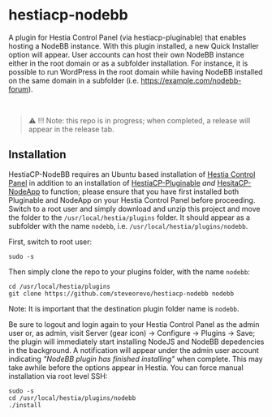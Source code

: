 # hestiacp-nodebb
A plugin for Hestia Control Panel (via hestiacp-pluginable) that enables hosting a NodeBB instance.
With this plugin installed, a new Quick Installer option will appear. User accounts can host their own NodeBB instance either in the root domain or as a subfolder installation. For instance, it is possible to run WordPress in the root domain while having NodeBB installed on the same domain in a subfolder (i.e. https://example.com/nodebb-forum).

&nbsp;
> :warning: !!! Note: this repo is in progress; when completed, a release will appear in the release tab.

## Installation
HestiaCP-NodeBB requires an Ubuntu based installation of [Hestia Control Panel](https://hestiacp.com) in addition to an installation of [HestiaCP-Pluginable](https://github.com/steveorevo/hestiacp-pluginable) *and* [HesitaCP-NodeApp](https://github.com/steveorevo/hestiacp-nodeapp) to function; please ensure that you have first installed both Pluginable and NodeApp on your Hestia Control Panel before proceeding. Switch to a root user and simply download and unzip this project and move the folder to the `/usr/local/hestia/plugins` folder. It should appear as a subfolder with the name `nodebb`, i.e. `/usr/local/hestia/plugins/nodebb`.

First, switch to root user:
```
sudo -s
```

Then simply clone the repo to your plugins folder, with the name `nodebb`:

```
cd /usr/local/hestia/plugins
git clone https://github.com/steveorevo/hestiacp-nodebb nodebb
```

Note: It is important that the destination plugin folder name is `nodebb`.

Be sure to logout and login again to your Hestia Control Panel as the admin user or, as admin, visit Server (gear icon) -> Configure -> Plugins -> Save; the plugin will immediately start installing NodeJS and NodeBB depedencies in the background. A notification will appear under the admin user account indicating *"NodeBB plugin has finished installing"* when complete. This may take awhile before the options appear in Hestia. You can force manual installation via root level SSH:

```
sudo -s
cd /usr/local/hestia/plugins/nodebb
./install
```
